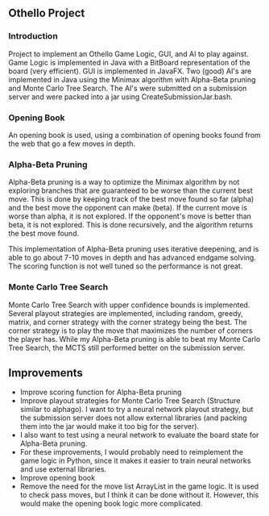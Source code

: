 ## Othello Project

### Introduction

Project to implement an Othello Game Logic, GUI, and AI to play against.
Game Logic is implemented in Java with a BitBoard representation of the board (very efficient).
GUI is implemented in JavaFX.
Two (good) AI's are implemented in Java using the Minimax algorithm with Alpha-Beta pruning and Monte Carlo Tree Search.
The AI's were submitted on a submission server and were packed into a jar using CreateSubmissionJar.bash.

### Opening Book

An opening book is used, using a combination of opening books found from the web that go a few moves in depth.

### Alpha-Beta Pruning

Alpha-Beta pruning is a way to optimize the Minimax algorithm by not exploring branches that are guaranteed to be worse
than the current best move. This is done by keeping track of the best move found so far (alpha) and the best move the
opponent can make (beta). If the current move is worse than alpha, it is not explored. If the opponent's move is better
than beta, it is not explored. This is done recursively, and the algorithm returns the best move found.

This implementation of Alpha-Beta pruning uses iterative deepening, and is able to go about 7-10 moves in depth and has
advanced endgame solving.
The scoring function is not well tuned so the performance is not great.

### Monte Carlo Tree Search

Monte Carlo Tree Search with upper confidence bounds is implemented. Several playout strategies are implemented,
including random, greedy, matrix, and corner strategy with the corner strategy being the best. The corner strategy is to
play the move that maximizes the number of corners the player has.
While my Alpha-Beta pruning is able to beat my Monte Carlo Tree Search, the MCTS still performed better on the
submission server.

## Improvements

* Improve scoring function for Alpha-Beta pruning
* Improve playout strategies for Monte Carlo Tree Search (Structure similar to alphago). I want to try a neural network
  playout strategy, but the submission server does not allow external libraries (and packing them into the jar would
  make it too big for the server).
* I also want to test using a neural network to evaluate the board state for Alpha-Beta pruning.
* For these improvements, I would probably need to reimplement the game logic in Python, since it makes it easier to
  train neural networks and use external libraries.
* Improve opening book
* Remove the need for the move list ArrayList in the game logic. It is used to check pass moves, but I think it can be
  done without it. However, this would make the opening book logic more complicated.
